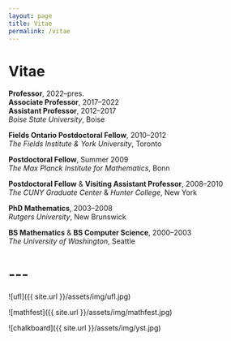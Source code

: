 ```yaml
---
layout: page
title: Vitae
permalink: /vitae
---
```


# Vitae

**Professor**, 2022&ndash;pres.  
**Associate Professor**, 2017&ndash;2022  
**Assistant Professor**, 2012&ndash;2017  
*Boise State University*, Boise

**Fields Ontario Postdoctoral Fellow**, 2010&ndash;2012  
*The Fields Institute &amp; York University*, Toronto

**Postdoctoral Fellow**, Summer 2009  
*The Max Planck Institute for Mathematics*, Bonn 

**Postdoctoral Fellow** &amp; **Visiting Assistant Professor**, 2008&ndash;2010  
*The CUNY Graduate Center* &amp; *Hunter College*, New York

**PhD Mathematics**, 2003&ndash;2008  
*Rutgers University*, New Brunswick

**BS Mathematics** &amp; **BS Computer Science**, 2000&ndash;2003  
*The University of Washington*, Seattle

# ---

![ufl]({{ site.url }}/assets/img/ufl.jpg)

![mathfest]({{ site.url }}/assets/img/mathfest.jpg)

![chalkboard]({{ site.url }}/assets/img/yst.jpg)
